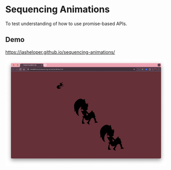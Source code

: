 # Sequencing Animations

To test understanding of how to use promise-based APIs.


## Demo

https://jasheloper.github.io/sequencing-animations/

![animation demo](animations-demo.png)